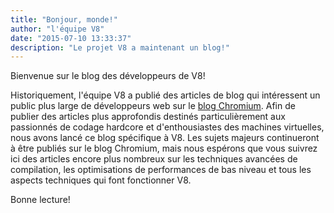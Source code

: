 ```yaml
---
title: "Bonjour, monde!"
author: "l'équipe V8"
date: "2015-07-10 13:33:37"
description: "Le projet V8 a maintenant un blog!"
---
```

Bienvenue sur le blog des développeurs de V8!

Historiquement, l'équipe V8 a publié des articles de blog qui intéressent un public plus large de développeurs web sur le [blog Chromium](https://blog.chromium.org/). Afin de publier des articles plus approfondis destinés particulièrement aux passionnés de codage hardcore et d'enthousiastes des machines virtuelles, nous avons lancé ce blog spécifique à V8. Les sujets majeurs continueront à être publiés sur le blog Chromium, mais nous espérons que vous suivrez ici des articles encore plus nombreux sur les techniques avancées de compilation, les optimisations de performances de bas niveau et tous les aspects techniques qui font fonctionner V8.

<!--truncate-->
Bonne lecture!
